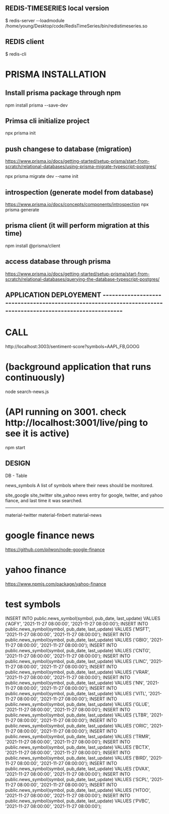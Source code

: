 ## REDIS-TIMESERIES local version

$ redis-server --loadmodule /home/young/Desktop/code/RedisTimeSeries/bin/redistimeseries.so

## REDIS client

$ redis-cli

# PRISMA INSTALLATION

## Install prisma package through npm

npm install prisma --save-dev

## Primsa cli initialize project

npx prisma init

## push changese to database (migration)

https://www.prisma.io/docs/getting-started/setup-prisma/start-from-scratch/relational-databases/using-prisma-migrate-typescript-postgres/

npx prisma migrate dev --name init

## introspection (generate model from database)

https://www.prisma.io/docs/concepts/components/introspection
npx prisma generate

## prisma client (it will perform migration at this time)

npm install @prisma/client

## access database through prisma

https://www.prisma.io/docs/getting-started/setup-prisma/start-from-scratch/relational-databases/querying-the-database-typescript-postgres/

## APPLICATION DEPLOYEMENT ------------------------------------------------------------------------------------------------------------

# CALL

http://localhost:3003/sentiment-score?symbols=AAPL,FB,GOOG

# (background application that runs continuously)

node search-news.js

# (API running on 3001. check http://localhost:3001/live/ping to see it is active)

npm start

## DESIGN

DB - Table

news_symbols
A list of symbols where their news should be monitored.

site_google
site_twitter
site_yahoo
news entry for google, twitter, and yahoo fiance, and last time it was searched.

---

material-twitter
material-finbert
material-news

# google finance news

https://github.com/pilwon/node-google-finance

# yahoo finance

https://www.npmjs.com/package/yahoo-finance

# test symbols

INSERT INTO public.news_symbol(symbol, pub_date, last_update)
VALUES ('AGFY', '2021-11-27 08:00:00', '2021-11-27 08:00:00');
INSERT INTO public.news_symbol(symbol, pub_date, last_update)
VALUES ('MSFT', '2021-11-27 08:00:00', '2021-11-27 08:00:00');
INSERT INTO public.news_symbol(symbol, pub_date, last_update)
VALUES ('GBIO', '2021-11-27 08:00:00', '2021-11-27 08:00:00');
INSERT INTO public.news_symbol(symbol, pub_date, last_update)
VALUES ('CNTG', '2021-11-27 08:00:00', '2021-11-27 08:00:00');
INSERT INTO public.news_symbol(symbol, pub_date, last_update)
VALUES ('LINC', '2021-11-27 08:00:00', '2021-11-27 08:00:00');
INSERT INTO public.news_symbol(symbol, pub_date, last_update)
VALUES ('VRAR', '2021-11-27 08:00:00', '2021-11-27 08:00:00');
INSERT INTO public.news_symbol(symbol, pub_date, last_update)
VALUES ('NN', '2021-11-27 08:00:00', '2021-11-27 08:00:00');
INSERT INTO public.news_symbol(symbol, pub_date, last_update)
VALUES ('VITL', '2021-11-27 08:00:00', '2021-11-27 08:00:00');
INSERT INTO public.news_symbol(symbol, pub_date, last_update)
VALUES ('GLUE', '2021-11-27 08:00:00', '2021-11-27 08:00:00');
INSERT INTO public.news_symbol(symbol, pub_date, last_update)
VALUES ('LTBR', '2021-11-27 08:00:00', '2021-11-27 08:00:00');
INSERT INTO public.news_symbol(symbol, pub_date, last_update)
VALUES ('ORIC', '2021-11-27 08:00:00', '2021-11-27 08:00:00');
INSERT INTO public.news_symbol(symbol, pub_date, last_update)
VALUES ('TRMR', '2021-11-27 08:00:00', '2021-11-27 08:00:00');
INSERT INTO public.news_symbol(symbol, pub_date, last_update)
VALUES ('BCTX', '2021-11-27 08:00:00', '2021-11-27 08:00:00');
INSERT INTO public.news_symbol(symbol, pub_date, last_update)
VALUES ('BIRD', '2021-11-27 08:00:00', '2021-11-27 08:00:00');
INSERT INTO public.news_symbol(symbol, pub_date, last_update)
VALUES ('DVAX', '2021-11-27 08:00:00', '2021-11-27 08:00:00');
INSERT INTO public.news_symbol(symbol, pub_date, last_update)
VALUES ('SCPL', '2021-11-27 08:00:00', '2021-11-27 08:00:00');
INSERT INTO public.news_symbol(symbol, pub_date, last_update)
VALUES ('HTOO', '2021-11-27 08:00:00', '2021-11-27 08:00:00');
INSERT INTO public.news_symbol(symbol, pub_date, last_update)
VALUES ('PVBC', '2021-11-27 08:00:00', '2021-11-27 08:00:00');
